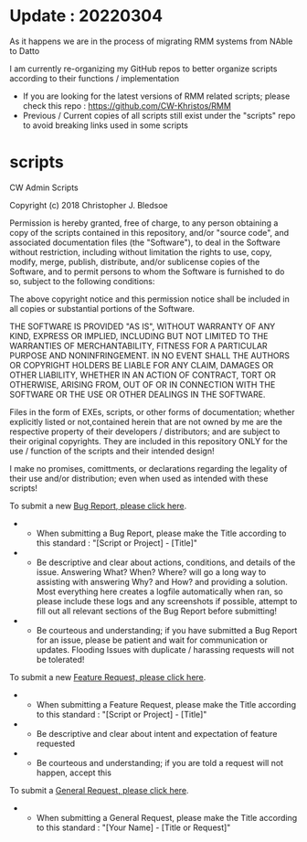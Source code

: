 # Update : 20220304
As it happens we are in the process of migrating RMM systems from NAble to Datto

I am currently re-organizing my GitHub repos to better organize scripts according to their functions / implementation
 - If you are looking for the latest versions of RMM related scripts; please check this repo : https://github.com/CW-Khristos/RMM
 - Previous / Current copies of all scripts still exist under the "scripts" repo to avoid breaking links used in some scripts

# scripts
CW Admin Scripts

Copyright (c) 2018 Christopher J. Bledsoe

Permission is hereby granted, free of charge, to any person obtaining a copy of the scripts contained in this repository, and/or "source code", and associated documentation files (the "Software"), to deal in the Software without restriction, including without limitation the rights to use, copy, modify, merge, publish, distribute, and/or sublicense copies of the Software, and to permit persons to whom the Software is furnished to do so, subject to the following conditions:

The above copyright notice and this permission notice shall be included in all copies or substantial portions of the Software.

THE SOFTWARE IS PROVIDED "AS IS", WITHOUT WARRANTY OF ANY KIND, EXPRESS OR IMPLIED, INCLUDING BUT NOT LIMITED TO THE WARRANTIES OF MERCHANTABILITY, FITNESS FOR A PARTICULAR PURPOSE AND NONINFRINGEMENT. IN NO EVENT SHALL THE AUTHORS OR COPYRIGHT HOLDERS BE LIABLE FOR ANY CLAIM, DAMAGES OR OTHER LIABILITY, WHETHER IN AN ACTION OF CONTRACT, TORT OR OTHERWISE, ARISING FROM, OUT OF OR IN CONNECTION WITH THE SOFTWARE OR THE USE OR OTHER DEALINGS IN THE SOFTWARE.

Files in the form of EXEs, scripts, or other forms of documentation; whether explicitly listed or not,contained herein that are not owned by me are the respective property of their developers / distributors; and are subject to their original copyrights. They are included in this repository ONLY for the use / function of the scripts and their intended design!

I make no promises, comittments, or declarations regarding the legality of their use and/or distribution; even when used as intended with these scripts!


To submit a new [Bug Report, please click here](https://github.com/CW-Khristos/scripts/issues/new?template=bug_report.md).
  - * When submitting a Bug Report, please make the Title according to this standard : "[Script or Project] - [Title]"
  - * Be descriptive and clear about actions, conditions, and details of the issue. Answering What? When? Where? will go a long way to assisting with answering Why? and How? and providing a solution. Most everything here creates a logfile automatically when ran, so please include these logs and any screenshots if possible, attempt to fill out all relevant sections of the Bug Report before submitting!
  - * Be courteous and understanding; if you have submitted a Bug Report for an issue, please be patient and wait for communication or updates. Flooding Issues with duplicate / harassing requests will not be tolerated!

To submit a new [Feature Request, please click here](https://github.com/CW-Khristos/scripts/issues/new?template=feature_request.md).
  - * When submitting a Feature Request, please make the Title according to this standard : "[Script or Project] - [Title]"
  - * Be descriptive and clear about intent and expectation of feature requested
  - * Be courteous and understanding; if you are told a request will not happen, accept this

To submit a [General Request, please click here](https://github.com/CW-Khristos/scripts/issues/new).
  - * When submitting a General Request, please make the Title according to this standard : "[Your Name] - [Title or Request]"
